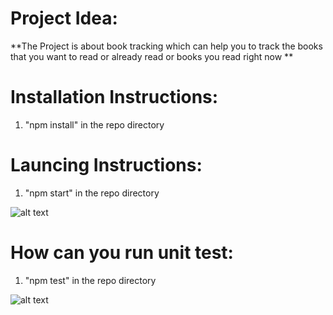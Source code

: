 # Project Idea:

**The Project is about book tracking which can help you to track the books that you want to read or already read or books you read right now **

<!-- ___ -->

# Installation Instructions:

1) "npm install" in the repo directory

<!-- ___ -->

# Launcing Instructions:

1) "npm start" in the repo directory

![alt text](https://i.ibb.co/2h5FqhQ/run.png)

<!-- ___ -->

# How can you run unit test:

1) "npm test" in the repo directory

![alt text](https://i.ibb.co/25LgnxL/run.png)

<!-- ___ -->